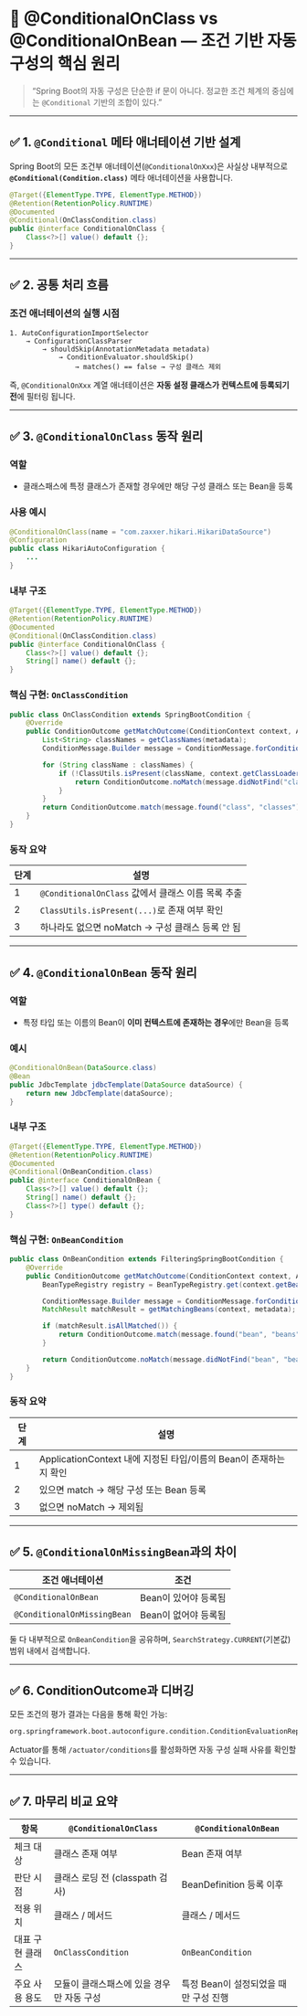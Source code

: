 # 🧠 @ConditionalOnClass vs @ConditionalOnBean — 조건 기반 자동 구성의 핵심 원리

> “Spring Boot의 자동 구성은 단순한 if 문이 아니다.
> 정교한 조건 체계의 중심에는 `@Conditional` 기반의 조합이 있다.”

---

## ✅ 1. `@Conditional` 메타 애너테이션 기반 설계

Spring Boot의 모든 조건부 애너테이션(`@ConditionalOnXxx`)은
사실상 내부적으로 **`@Conditional(Condition.class)`** 메타 애너테이션을 사용합니다.

```java
@Target({ElementType.TYPE, ElementType.METHOD})
@Retention(RetentionPolicy.RUNTIME)
@Documented
@Conditional(OnClassCondition.class)
public @interface ConditionalOnClass {
    Class<?>[] value() default {};
}
```

---

## ✅ 2. 공통 처리 흐름

### 조건 애너테이션의 실행 시점

```text
1. AutoConfigurationImportSelector
    → ConfigurationClassParser
        → shouldSkip(AnnotationMetadata metadata)
            → ConditionEvaluator.shouldSkip()
                → matches() == false → 구성 클래스 제외
```

즉, `@ConditionalOnXxx` 계열 애너테이션은
**자동 설정 클래스가 컨텍스트에 등록되기 전**에 필터링 됩니다.

---

## ✅ 3. `@ConditionalOnClass` 동작 원리

### 역할

* 클래스패스에 특정 클래스가 존재할 경우에만 해당 구성 클래스 또는 Bean을 등록

### 사용 예시

```java
@ConditionalOnClass(name = "com.zaxxer.hikari.HikariDataSource")
@Configuration
public class HikariAutoConfiguration {
    ...
}
```

### 내부 구조

```java
@Target({ElementType.TYPE, ElementType.METHOD})
@Retention(RetentionPolicy.RUNTIME)
@Documented
@Conditional(OnClassCondition.class)
public @interface ConditionalOnClass {
    Class<?>[] value() default {};
    String[] name() default {};
}
```

### 핵심 구현: `OnClassCondition`

```java
public class OnClassCondition extends SpringBootCondition {
    @Override
    public ConditionOutcome getMatchOutcome(ConditionContext context, AnnotatedTypeMetadata metadata) {
        List<String> classNames = getClassNames(metadata);
        ConditionMessage.Builder message = ConditionMessage.forCondition(ConditionalOnClass.class);

        for (String className : classNames) {
            if (!ClassUtils.isPresent(className, context.getClassLoader())) {
                return ConditionOutcome.noMatch(message.didNotFind("class", "classes").items(className));
            }
        }
        return ConditionOutcome.match(message.found("class", "classes").items(classNames));
    }
}
```

### 동작 요약

| 단계 | 설명                                     |
| -- | -------------------------------------- |
| 1  | `@ConditionalOnClass` 값에서 클래스 이름 목록 추출 |
| 2  | `ClassUtils.isPresent(...)`로 존재 여부 확인  |
| 3  | 하나라도 없으면 noMatch → 구성 클래스 등록 안 됨       |

---

## ✅ 4. `@ConditionalOnBean` 동작 원리

### 역할

* 특정 타입 또는 이름의 Bean이 **이미 컨텍스트에 존재하는 경우**에만 Bean을 등록

### 예시

```java
@ConditionalOnBean(DataSource.class)
@Bean
public JdbcTemplate jdbcTemplate(DataSource dataSource) {
    return new JdbcTemplate(dataSource);
}
```

### 내부 구조

```java
@Target({ElementType.TYPE, ElementType.METHOD})
@Retention(RetentionPolicy.RUNTIME)
@Documented
@Conditional(OnBeanCondition.class)
public @interface ConditionalOnBean {
    Class<?>[] value() default {};
    String[] name() default {};
    Class<?>[] type() default {};
}
```

### 핵심 구현: `OnBeanCondition`

```java
public class OnBeanCondition extends FilteringSpringBootCondition {
    @Override
    public ConditionOutcome getMatchOutcome(ConditionContext context, AnnotatedTypeMetadata metadata) {
        BeanTypeRegistry registry = BeanTypeRegistry.get(context.getBeanFactory());

        ConditionMessage.Builder message = ConditionMessage.forCondition(ConditionalOnBean.class);
        MatchResult matchResult = getMatchingBeans(context, metadata);

        if (matchResult.isAllMatched()) {
            return ConditionOutcome.match(message.found("bean", "beans").items(matchResult.getNamesOfAllMatches()));
        }

        return ConditionOutcome.noMatch(message.didNotFind("bean", "beans").items(matchResult.getNamesOfAllMatches()));
    }
}
```

### 동작 요약

| 단계 | 설명                                              |
| -- | ----------------------------------------------- |
| 1  | ApplicationContext 내에 지정된 타입/이름의 Bean이 존재하는지 확인 |
| 2  | 있으면 match → 해당 구성 또는 Bean 등록                    |
| 3  | 없으면 noMatch → 제외됨                               |

---

## ✅ 5. `@ConditionalOnMissingBean`과의 차이

| 조건 애너테이션                    | 조건            |
| --------------------------- | ------------- |
| `@ConditionalOnBean`        | Bean이 있어야 등록됨 |
| `@ConditionalOnMissingBean` | Bean이 없어야 등록됨 |

둘 다 내부적으로 `OnBeanCondition`을 공유하며, `SearchStrategy.CURRENT`(기본값) 범위 내에서 검색합니다.

---

## ✅ 6. ConditionOutcome과 디버깅

모든 조건의 평가 결과는 다음을 통해 확인 가능:

```text
org.springframework.boot.autoconfigure.condition.ConditionEvaluationReport
```

Actuator를 통해 `/actuator/conditions`를 활성화하면 자동 구성 실패 사유를 확인할 수 있습니다.

---

## ✅ 7. 마무리 비교 요약

| 항목        | `@ConditionalOnClass`   | `@ConditionalOnBean`    |
| --------- | ----------------------- | ----------------------- |
| 체크 대상     | 클래스 존재 여부               | Bean 존재 여부              |
| 판단 시점     | 클래스 로딩 전 (classpath 검사) | BeanDefinition 등록 이후    |
| 적용 위치     | 클래스 / 메서드               | 클래스 / 메서드               |
| 대표 구현 클래스 | `OnClassCondition`      | `OnBeanCondition`       |
| 주요 사용 용도  | 모듈이 클래스패스에 있을 경우만 자동 구성 | 특정 Bean이 설정되었을 때만 구성 진행 |

